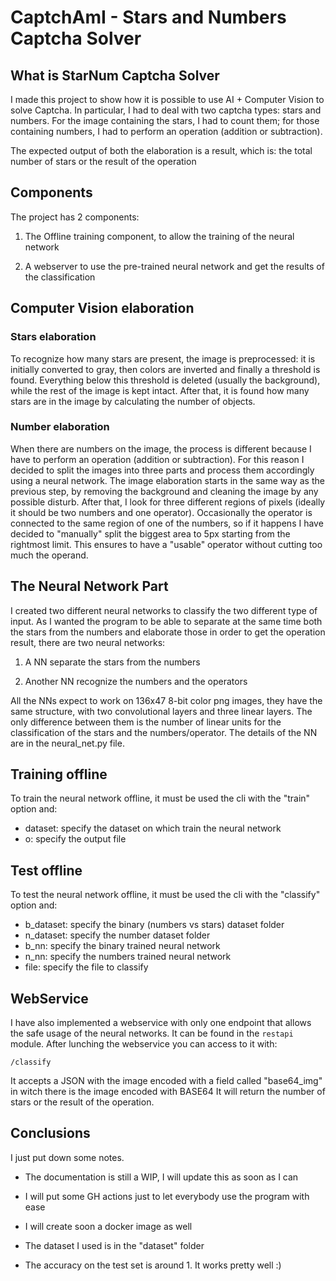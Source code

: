 # CaptchAmI - Stars and Numbers Captcha Solver

## What is StarNum Captcha Solver
I made this project to show how it is possible to use AI + Computer Vision to solve Captcha. 
In particular, I had to deal with two captcha types: stars and numbers.
For the image containing the stars, I had to count them; for those containing numbers, I had to perform an operation (addition or subtraction).


The expected output of both the elaboration is a result, which is: the total number of stars or the result of the operation

## Components
The project has 2 components: 

1) The Offline training component, to allow the training of the neural network

2) A webserver to use the pre-trained neural network and get the results of the classification

## Computer Vision elaboration
### Stars elaboration
To recognize how many stars are present, the image is preprocessed: it is initially converted to gray, then colors are inverted and finally a threshold is found.
Everything below this threshold is deleted (usually the background), while the rest of the image is kept intact. 
After that, it is found how many stars are in the image by calculating the number of objects.

### Number elaboration
When there are numbers on the image, the process is different because I have to perform an operation (addition or subtraction).
For this reason I decided to split the images into three parts and process them accordingly using a neural network.
The image elaboration starts in the same way as the previous step, by removing the background and cleaning the image by any possible disturb.
After that, I look for three different regions of pixels (ideally it should be two numbers and one operator).
Occasionally the operator is connected to the same region of one of the numbers, so if it happens I have decided to "manually" split the biggest area to 5px starting from the rightmost limit.
This ensures to have a "usable" operator without cutting too much the operand.

## The Neural Network Part
I created two different neural networks to classify the two different type of input.
As I wanted the program to be able to separate at the same time both the stars from the numbers and elaborate those in order to get the operation result, there are two neural networks:

1) A NN separate the stars from the numbers

2) Another NN recognize the numbers and the operators

All the NNs expect to work on 136x47 8-bit color png images, they have the same structure, with two convolutional layers and three linear layers. 
The only difference between them is the number of linear units for the classification of the stars and the numbers/operator.
The details of the NN are in the neural_net.py file.

## Training offline
To train the neural network offline, it must be used the cli with the "train" option and: 
- dataset: specify the dataset on which train the neural network
- o: specify the output file

## Test offline
To test the neural network offline, it must be used the cli with the "classify" option and:
- b_dataset: specify the binary (numbers vs stars) dataset folder
- n_dataset: specify the number dataset folder
- b_nn: specify the binary trained neural network
- n_nn: specify the numbers trained neural network
- file: specify the file to classify

## WebService
I have also implemented a webservice with only one endpoint that allows the safe usage of the neural networks.
It can be found in the `restapi` module.
After lunching the webservice you can access to it with:
```
/classify
```
It accepts a JSON with the image encoded with a field called "base64_img" in witch there is the image encoded with BASE64
It will return the number of stars or the result of the operation. 


## Conclusions
I just put down some notes.

* The documentation is still a WIP, I will update this as soon as I can

* I will put some GH actions just to let everybody use the program with ease

* I will create soon a docker image as well

* The dataset I used is in the "dataset" folder

* The accuracy on the test set is around 1. It works pretty well :)